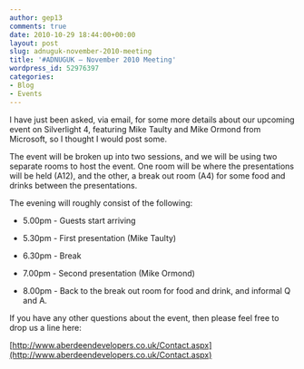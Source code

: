 ```yaml
---
author: gep13
comments: true
date: 2010-10-29 18:44:00+00:00
layout: post
slug: adnuguk-november-2010-meeting
title: '#ADNUGUK – November 2010 Meeting'
wordpress_id: 52976397
categories:
- Blog
- Events
---
```


I have just been asked, via email, for some more details about our upcoming event on Silverlight 4, featuring Mike Taulty and Mike Ormond from Microsoft, so I thought I would post some.




The event will be broken up into two sessions, and we will be using two separate rooms to host the event. One room will be where the presentations will be held (A12), and the other, a break out room (A4) for some food and drinks between the presentations.




The evening will roughly consist of the following:






  * 5.00pm - Guests start arriving


  * 5.30pm - First presentation (Mike Taulty)


  * 6.30pm - Break


  * 7.00pm - Second presentation (Mike Ormond)


  * 8.00pm - Back to the break out room for food and drink, and informal Q and A.




If you have any other questions about the event, then please feel free to drop us a line here:




[http://www.aberdeendevelopers.co.uk/Contact.aspx](http://www.aberdeendevelopers.co.uk/Contact.aspx)
